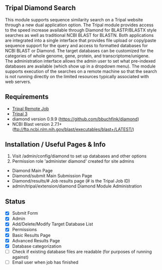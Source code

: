 ## Tripal Diamond Search
This module supports sequence similarity search on a Tripal website through a new dual application option. The Tripal module provides access to the speed increase available through Diamond for BLASTP/BLASTX style searches as well as traditional NCBI BLAST for BLASTN. Both applications are integrated into a single interface that provides file upload or copy/paste sequence support for the query and access to formatted databases for NCBI BLAST or Diamond. The target databases can be customized for the categories of whole genome, gene, protein, and transcriptome/unigene. The administration interface allows the admin user to set what pre-indexed databases are available (which show up in a dropdown menu). The module supports execution of the searches on a remote machine so that the search is not running directly on the limited resources typically associated with web servers. 

## Requirements
- [Tripal Remote Job](https://gitlab.com/TreeGenes/tripal-remote-job) 
- [Tripal 3](http://tripal.info/)
- diamond version 0.9.9 (https://github.com/bbuchfink/diamond)
- NCBI Blast version 2.7.1+ (ftp://ftp.ncbi.nlm.nih.gov/blast/executables/blast+/LATEST/)

## Installation / Useful Pages & Info
1. Visit /admin/config/diamond to set up databases and other options
2. Permission role 'administer diamond' created for site admins

- Diamond                           Main Page
- Diamond/submit                    Main Submission Page
- Diamond/results/#                 Job results page (# is the Tripal Job ID)
- admin/tripal/extension/diamond    Diamond Module Administration

## Status
- [x] Submit Form
- [x] Admin
- [x] Add/Delete/Modify Target Database List
- [x] Permissions
- [x] Basic Results Page
- [x] Advanced Results Page
- [x] Database categorization
- [ ] Check if existing database files are readable (for purposes of running against)
- [ ] Email user when job has finished

